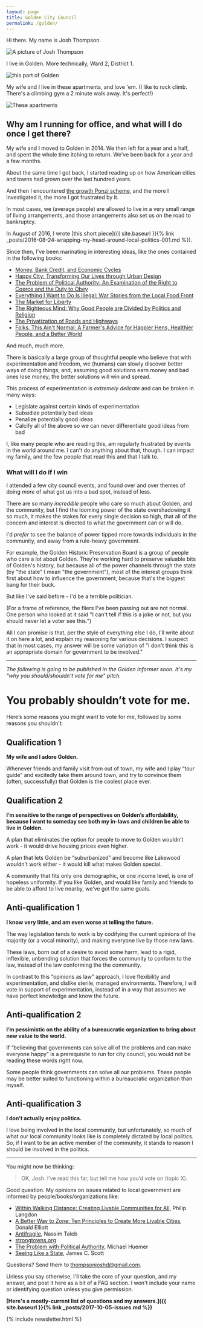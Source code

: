 ```yaml
---
layout: page
title: Golden City Council
permalink: /golden/
---
```



Hi there. My name is Josh Thompson.

![A picture of Josh Thompson](/images/2016_litmus_9.jpg)


I live in Golden. More technically, Ward 2, District 1.

![this part of Golden](/images/grca_2d.jpg)

My wife and I live in these apartments, and love 'em. (I like to rock climb. There's a climbing gym a 2 minute walk away. It's perfect!)

![These apartments](/images/grca_3d.jpg)

## Why am I running for office, and what will I do once I get there?

My wife and I moved to Golden in 2014. We then left for a year and a half, and spent the whole time itching to return. We've been back for a year and a few months.

About the same time I got back, I started reading up on how American cities and towns had grown over the last hundred years.

And then I encountered [the growth Ponzi scheme](https://www.strongtowns.org/the-growth-ponzi-scheme), and the more I investigated it, the more I got frustrated by it.

In most cases, we (average people) are allowed to live in a very small range of living arrangements, and those arrangements also set us on the road to bankruptcy.

In August of 2016, I wrote [this short piece]({{ site.baseurl }}{% link _posts/2016-08-24-wrapping-my-head-around-local-politics-001.md %}).

Since then, I've been marinating in interesting ideas, like the ones contained in the following books:

- [Money, Bank Credit, and Economic Cycles](https://www.goodreads.com/book/show/54388.Money_Bank_Credit_and_Economic_Cycles)
- [Happy City: Transforming Our Lives through Urban Design](https://www.goodreads.com/book/show/13330588-happy-city)
- [The Problem of Political Authority: An Examination of the Right to Coerce and the Duty to Obey](https://www.goodreads.com/book/show/15794037-the-problem-of-political-authority)
- [Everything I Want to Do Is Illegal: War Stories from the Local Food Front](https://www.goodreads.com/book/show/835344.Everything_I_Want_to_Do_Is_Illegal)
- [The Market for Liberty](https://www.goodreads.com/book/show/998062.The_Market_for_Liberty)
- [The Righteous Mind: Why Good People are Divided by Politics and Religion](https://www.goodreads.com/book/show/11324722-the-righteous-mind)
- [The Privatization of Roads and Highways](https://www.goodreads.com/book/show/12720771-the-privatization-of-roads-and-highways)
- [Folks, This Ain't Normal: A Farmer's Advice for Happier Hens, Healthier People, and a Better World](https://www.goodreads.com/book/show/11521956-folks-this-ain-t-normal)

And much, much more.

There is basically a large group of thoughtful people who believe that with experimentation and freedom, we (humans) can slowly discover better ways of doing things, and, assuming good solutions earn money and bad ones lose money, the better solutions will win and spread.

This process of experimentation is *extremely delicate* and can be broken in many ways:

- Legislate against certain kinds of experimentation
- Subsidize potentially bad ideas
- Penalize potentially good ideas
- Calcify all of the above so we can never differentiate good ideas from bad

I, like many people who are reading this, am regularly frustrated by events in the world around me. I can't do anything about that, though. I can impact my family, and the few people that read this and that I talk to.

### What will I do if I win

I attended a few city council events, and found over and over themes of doing *more* of what got us into a bad spot, instead of less.

There are so many *incredible* people who care so much about Golden, and the community, but I find the looming power of the state overshadowing it so much, it makes the stakes for every single decision so high, that all of the concern and interest is directed to what the government can or will do.

I'd *prefer* to see the balance of power tipped more towards individuals in the community, and away from a rule-heavy government.

For example, the Golden Historic Preservation Board is a group of people who care a lot about Golden. They're working hard to preserve valuable bits of Golden's history, but because all of the power channels through the state (by "the state" I mean "the government"), most of the interest groups think first about how to influence the government, because that's the biggest bang for their buck.

But like I've said before - I'd be a terrible politician.

(For a frame of reference, the fliers I've been passing out are not normal. One person who looked at it said "I can't tell if this is a joke or not, but you should never let a voter see this.")

All I can promise is that, per the style of everything else I do, I'll write about it on here a lot, and explain my reasoning for various decisions. I suspect that in most cases, my answer will be some variation of "I don't think this is an appropriate domain for government to be involved."


-----------------

_The following is going to be published in the Golden Informer soon. It's my "why you should/shouldn't vote for me" pitch._

# You probably shouldn’t vote for me.

Here’s some reasons you might want to vote for me, followed by some reasons you shouldn’t:

## Qualification 1

**My wife and I adore Golden.**

Whenever friends and family visit from out of town, my wife and I play “tour guide” and excitedly take them around town, and try to convince them (often, successfully) that Golden is the coolest place ever.

## Qualification 2

**I’m sensitive to the range of perspectives on Golden’s affordability, because I want to someday see both my in-laws and children be able to live in Golden.**

A plan that eliminates the option for people to move to Golden wouldn’t work - it would drive housing prices even higher.

A plan that lets Golden be “suburbanized” and become like Lakewood wouldn’t work either - it would kill what makes Golden special.

A community that fits only one demographic, or one income level, is one of hopeless uniformity. If you like Golden, and would like family and friends to be able to afford to live nearby, we’ve got the same goals.

## Anti-qualification 1

**I know very little, and am even worse at telling the future.**

The way legislation tends to work is by codifying the current opinions of the majority (or a vocal minority), and making everyone live by those new laws.

These laws, born out of a desire to avoid some harm, lead to a rigid, inflexible, unbending solution that forces the community to conform to the law, instead of the law conforming the the community.

In contrast to this “opinions as law” approach, I love flexibility and experimentation, and dislike sterile, managed environments. Therefore, I will vote in support of experimentation, instead of in a way that assumes we have perfect knowledge and know the future.

## Anti-qualification 2

**I’m pessimistic on the ability of a bureaucratic organization to bring about new value to the world.**

If “believing that governments can solve all of the problems and can make everyone happy” is a prerequisite to run for city council, you would not be reading these words right now.

Some people think governments can solve all our problems. These people may be better suited to functioning within a bureaucratic organization than myself.

## Anti-qualification 3

**I don’t actually enjoy politics.**

I love being involved in the local community, but unfortunately, so much of what our local community looks like is completely dictated by local politics. So, if I want to be an active member of the community, it stands to reason I should be involved in the politics.

---------------------

You might now be thinking:
> OK, Josh. I’ve read this far, but tell me how you’d vote on (topic X).

Good question. My opinions on issues related to local government are informed by people/books/organizations like:

- [Within Walking Distance: Creating Livable Communities for All](https://www.amazon.com/Within-Walking-Distance-Creating-Communities/dp/1610917715), Philip Langdon
- [A Better Way to Zone: Ten Principles to Create More Livable Cities](https://www.amazon.com/Better-Way-Zone-Principles-Livable/dp/1597261815), Donald Elliott
- [Antifragile](https://www.amazon.com/dp/B0083DJWGO/ref=dp-kindle-redirect?_encoding=UTF8&btkr=1), Nassim Taleb
- [strongtowns.org](http://strongtowns.org/)
- [The Problem with Political Authority](https://www.amazon.com/Problem-Political-Authority-Examination-Coerce/dp/1137281650/ref=sr_1_1?ie=UTF8&qid=1505430865&sr=8-1&keywords=the+problem+with+political+authority), Michael Huemer
- [Seeing Like a State](https://www.amazon.com/Seeing-Like-State-Condition-Institution-ebook/dp/B00D8JJYWA/ref=sr_1_1?ie=UTF8&qid=1505430830&sr=8-1&keywords=seeing+like+a+state), James C. Scott


Questions? Send them to thompsonjoshd@gmail.com.

Unless you say otherwise, I'll take the core of your question, and my answer, and post it here as a bit of a FAQ section. I won't include your name or identifying question unless you give permission.

**[Here's a mostly-current list of questions and my answers.]({{ site.baseurl }}{% link _posts/2017-10-05-issues.md %})**

{% include newsletter.html %}
